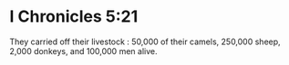 # I Chronicles 5:21

They carried off their livestock : 50,000 of their camels, 250,000 sheep, 2,000 donkeys, and 100,000 men alive.
